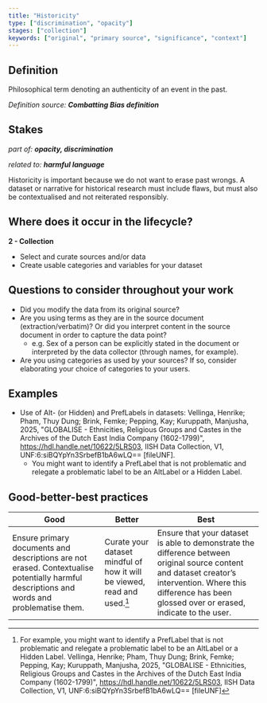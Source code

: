 ```yaml
---
title: "Historicity"
type: ["discrimination", "opacity"]
stages: ["collection"]
keywords: ["original", "primary source", "significance", "context"]
---
```


## Definition
Philosophical term denoting an authenticity of an event in the past. 

_Definition source: **Combatting Bias definition**_

## Stakes
_part of: **opacity, discrimination**_

_related to: **harmful language**_

Historicity is important because we do not want to erase past wrongs. A dataset or narrative for historical research must include flaws, but must also be contextualised and not reiterated responsibly. 

## Where does it occur in the lifecycle?

**2 - Collection**<br>

- Select and curate sources and/or data
- Create usable categories and variables for your dataset


## Questions to consider throughout your work
- Did you modify the data from its original source? 
- Are you using terms as they are in the source document (extraction/verbatim)? Or did you interpret content in the source document in order to capture the data point? 
    - e.g. Sex of a person can be explicitly stated in the document or interpreted by the data collector (through names, for example). 
- Are you using categories as used by your sources? If so, consider elaborating your choice of categories to your users. 

## Examples
- Use of Alt- (or Hidden) and PrefLabels in datasets: Vellinga, Henrike; Pham, Thuy Dung; Brink, Femke; Pepping, Kay; Kuruppath, Manjusha, 2025, "GLOBALISE - Ethnicities, Religious Groups and Castes in the Archives of the Dutch East India Company (1602-1799)", https://hdl.handle.net/10622/5LRS03, IISH Data Collection, V1, UNF:6:siBQYpYn3SrbefB1bA6wLQ== [fileUNF].
    - You might want to identify a PrefLabel that is not problematic and relegate a problematic label to be an AltLabel or a Hidden Label.

## Good-better-best practices

| Good | Better | Best |
|---|---|---|
| Ensure primary documents and descriptions are not erased. Contextualise potentially harmful descriptions and words and problematise them.|Curate your dataset mindful of how it will be viewed, read and used.[^1]|Ensure that your dataset is able to demonstrate the difference between original source content and dataset creator’s intervention. Where this difference has been glossed over or erased, indicate to the user.|


[^1]: For example, you might want to identify a PrefLabel that is not problematic and relegate a problematic label to be an AltLabel or a Hidden Label. Vellinga, Henrike; Pham, Thuy Dung; Brink, Femke; Pepping, Kay; Kuruppath, Manjusha, 2025, "GLOBALISE - Ethnicities, Religious Groups and Castes in the Archives of the Dutch East India Company (1602-1799)", https://hdl.handle.net/10622/5LRS03, IISH Data Collection, V1, UNF:6:siBQYpYn3SrbefB1bA6wLQ== [fileUNF]